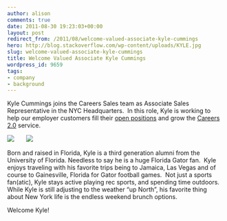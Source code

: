 ```yaml
---
author: alison
comments: true
date: 2011-08-30 19:23:03+00:00
layout: post
redirect_from: /2011/08/welcome-valued-associate-kyle-cummings
hero: http://blog.stackoverflow.com/wp-content/uploads/KYLE.jpg
slug: welcome-valued-associate-kyle-cummings
title: Welcome Valued Associate Kyle Cummings
wordpress_id: 9659
tags:
- company
- background
---
```


Kyle Cummings joins the Careers Sales team as Associate Sales Representative in the NYC Headquarters.  In this role, Kyle is working to help our employer customers fill their [open positions](http://careers.stackoverflow.com/jobs) and grow the [Careers 2.0](http://careers.stackoverflow.com) service.

[![](http://blog.stackoverflow.com/wp-content/uploads/KYLE.jpg)](http://blog.stackoverflow.com/2011/08/welcome-valued-associate-kyle-cummings/kyle/)       [![](http://blog.stackoverflow.com/wp-content/uploads/KYLE4.jpg)](http://blog.stackoverflow.com/2011/08/welcome-valued-associate-kyle-cummings/kyle4/)

Born and raised in Florida, Kyle is a third generation alumni from the University of Florida. Needless to say he is a huge Florida Gator fan.  Kyle enjoys traveling with his favorite trips being to Jamaica, Las Vegas and of course to Gainesville, Florida for Gator football games.  Not just a sports fan(atic), Kyle stays active playing rec sports, and spending time outdoors.  While Kyle is still adjusting to the weather “up North”, his favorite thing about New York life is the endless weekend brunch options.

Welcome Kyle!

